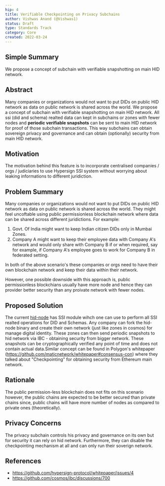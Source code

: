 ```yaml
---
hip: 4
title: Verifiable Checkpointing on Privacy Subchains
author: Vishwas Anand (@Vishwas1)
status: Draft
type: Standards Track
category: Core
created: 2022-03-24
---
```


## Simple Summary
We propose a concept of subchain with verifiable snapshotting on main HID network.

## Abstract
Many companies or organizations would not want to put DIDs on public HID network as data on public network is shared across the world. We propose a concept of subchain with verifiable snapshotting on main HID network. All ssi (did and schema) realted data can kept in subchains or zones with fewer nodes and **periodic verifiable snapshots** can be sent to main HID network for proof of those subchain transactions. This way subchains can obtain sovereign privacy and governance and can obtain (optionally) security from main HID network. 

## Motivation
The motivation behind this feature is to incorporate centralised companies / orgs / judiciaries to use Hypersign SSI system without worrying about leaking informations to different juridiction.

## Problem Summary

Many companies or organizations would not want to put DIDs on public HID network as data on public network is shared across the world. They might feel uncoftable using public permissionless blockchain network where data can be shared across different juridictions. For example:
1. Govt. Of India might want to keep Indian citizen DIDs only in Mumbai Zones.
2. Company A might want to keep their employee data with Company A's network and would only share with Company B if or when required, say for example, if Company A's employee goes to work for Company B in federated setting.

In both of the above scenario's these companies or orgs need to have their own blockchain network and keep their data within their network. 

However, one possible downside with this approach is,  public permissionless blockchians usually have more node and hence they can provider better security than any proivate network with fewer nodes. 

## Proposed Solution

The current [hid-node](https://github.com/hypersign-protocol/hid-node) has SSI module wihch one can use to perform all SSI realted operations for DID and Schemas. Any company can fork the hid-node binary and create their own network (just like zones in cosmos) for manage digital identity. These zones can then send periodic snapshots to hid network via IBC - obtaining security from bigger network. These snapshots can be cryptographically verified any point of time and does not contain actual data.Similar concept can be found in Polygon's whitepaper (https://github.com/maticnetwork/whitepaper#consensus-con) where they talked about "Checkpointing" for obtaining security from Ethereum main network.

## Rationale

The public permission-less blockchain does not fits on this scenario however, the public chains are expected to be better secured than private chains since, public chains will have more number of nodes as compared to private ones (theoretically).

## Privacy Concerns

The privacy subchain controls his privacy  and governance on its own but for security it can rely on hid network. Furthermore, they can disable the checkpointing mechanism at all and can only run their soverign network. 

## References

* https://github.com/hypersign-protocol/whitepaper/issues/4
* https://github.com/cosmos/ibc/discussions/700 


